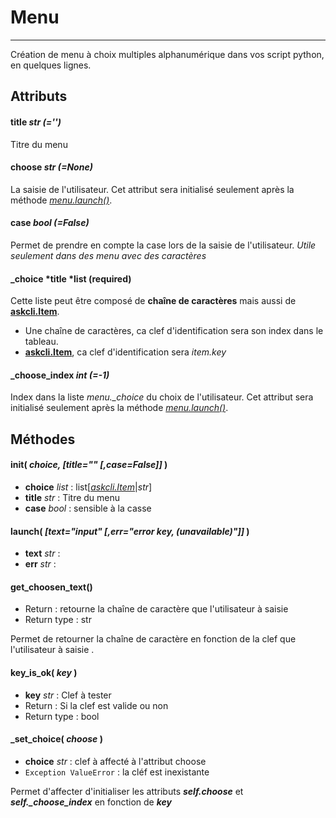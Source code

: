 # Menu

---

Création de menu à choix multiples alphanumérique dans vos script python, en quelques lignes.

## Attributs

#### title *str (='')*

Titre du menu

#### choose *str (=None)*

La saisie de l'utilisateur. Cet attribut sera initialisé seulement après la méthode *[menu.launch()](#menu.launch)*.

#### case *bool (=False)*

Permet de prendre en compte la case lors de la saisie de l'utilisateur. *Utile seulement dans des menu avec des caractères*

#### _choice *title *list (required)

Cette liste peut être composé de **chaîne de caractères** mais aussi de **[askcli.Item](3.item)**. 

 * Une chaîne de caractères, ca clef d'identification sera son index dans le tableau. 
 * **[askcli.Item](3.item)**, ca clef d'identification sera *item.key*

#### _choose_index *int (=-1)*

Index dans la liste *menu._choice* du choix de l'utilisateur. Cet attribut sera initialisé seulement après la méthode *[menu.launch()](#menu.launch)*.





## Méthodes

#### init( *choice, [title="" [,case=False]]* )

 * **choice** *list* : list[*[askcli.Item](3.item)*|*str*]
 * **title** *str* : Titre du menu
 * **case** *bool* : sensible à la casse


#### launch( *[text="input" [,err="error key, (unavailable)"]]* ) <a name="menu.launch"> </a>

 * **text** *str* : 
 * **err** *str* : 


#### get_choosen_text()

 * Return : retourne la chaîne de caractère que l'utilisateur à saisie
 * Return type : str

Permet de retourner la chaîne de caractère en fonction de la clef que l'utilisateur à saisie .

#### key_is_ok( *key* )

 * **key** *str* : Clef à tester 
 * Return : Si la clef est valide ou non
 * Return type : bool

#### _set_choice( *choose* )

 * **choice** *str* : clef à affecté à l'attribut choose
 * ``Exception ValueError`` : la cléf est inexistante

 Permet d'affecter d'initialiser les attributs ***self.choose*** et ***self._choose_index*** en fonction de ***key***




